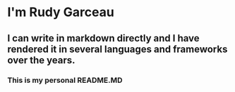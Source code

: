 # I'm Rudy Garceau
## I can write in markdown directly and I have rendered it in several languages and frameworks over the years.
### This is my personal README.MD

<!--
**rolandrgarceau/rolandrgarceau** is a ✨ _special_ ✨ repository because its `README.md` (this file) appears on your GitHub profile.

Here are some ideas to get you started:

- 🔭 I’m currently working on a Django web app in Python for my businesses custom CRM tooling.
- 🌱 I’m currently learning Google App Script to integrate Google Forms with other Google Services.
- 👯 I’m looking to collaborate on anything that will help the planet move forward in the right direction.
- 🤔 I’m looking for help with finding a job that I can use my CS Degree more intimately with.
- 💬 Ask me about fishing.
- 📫 How to reach me: rudy@rudy-garceau.info or portfolio.rudy-garceau.info
- 😄 Pronouns: we/us/ours
- ⚡ Fun fact: Like domestic cats, giant pandas have vertical slits for pupils. In Python there is a Grammar of Graphics for Pandas. 
-->
